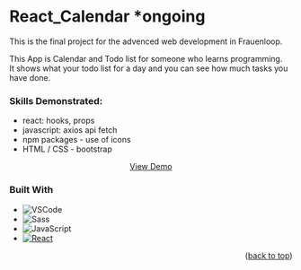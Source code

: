# React_Calendar *ongoing 
This is the final project for the advenced web development in Frauenloop.

This App is Calendar and Todo list for someone who learns programming. <br>
It shows what your todo list for a day and you can see how much tasks you have done.

### Skills Demonstrated: 
- react: hooks, props
- javascript: axios api fetch 
- npm packages - use of icons 
- HTML / CSS - bootstrap

<p align="center">
<a href="https://github.com/ayumi-ayumi/React_Calendar">View Demo</a>
</p>

### Built With

* ![VSCode]
* ![Sass]
* ![JavaScript]
* [![React][React.js]][React-url]




<p align="right">(<a href="#readme-top">back to top</a>)</p>




<!-- MARKDOWN LINKS & IMAGES -->
<!-- https://www.markdownguide.org/basic-syntax/#reference-style-links -->
[linkedin-shield]: https://img.shields.io/badge/-LinkedIn-black.svg?style=for-the-badge&logo=linkedin&colorB=555
[linkedin-url]: https://linkedin.com/in/ayumi-sato
[product-screenshot]: images/screenshot.png
[React.js]: https://img.shields.io/badge/React-20232A?style=for-the-badge&logo=react&logoColor=61DAFB
[React-url]: https://reactjs.org/
[React-url]: https://reactjs.org/
[Sass]: https://img.shields.io/badge/Sass-CC6699?style=for-the-badge&logo=sass&logoColor=white
[VSCode]: https://img.shields.io/badge/VSCode-0078D4?style=for-the-badge&logo=visual%20studio%20code&logoColor=white
[JavaScript]: https://img.shields.io/badge/JavaScript-323330?style=for-the-badge&logo=javascript&logoColor=F7DF1E


